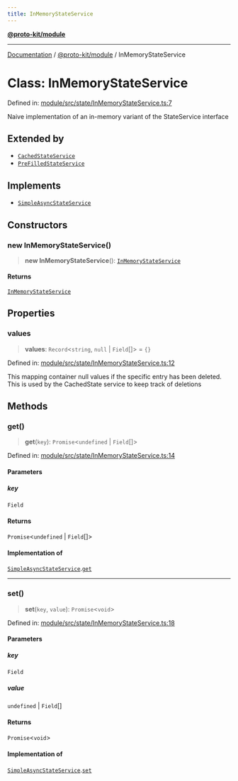 ```yaml
---
title: InMemoryStateService
---
```


[**@proto-kit/module**](../README.md)

***

[Documentation](../../../README.md) / [@proto-kit/module](../README.md) / InMemoryStateService

# Class: InMemoryStateService

Defined in: [module/src/state/InMemoryStateService.ts:7](https://github.com/proto-kit/framework/blob/28efa802e3737fc3b77339148b307ef7246f3ef1/packages/module/src/state/InMemoryStateService.ts#L7)

Naive implementation of an in-memory variant of the StateService interface

## Extended by

- [`CachedStateService`](../../sequencer/classes/CachedStateService.md)
- [`PreFilledStateService`](../../sequencer/classes/PreFilledStateService.md)

## Implements

- [`SimpleAsyncStateService`](../../protocol/interfaces/SimpleAsyncStateService.md)

## Constructors

### new InMemoryStateService()

> **new InMemoryStateService**(): [`InMemoryStateService`](InMemoryStateService.md)

#### Returns

[`InMemoryStateService`](InMemoryStateService.md)

## Properties

### values

> **values**: `Record`\<`string`, `null` \| `Field`[]\> = `{}`

Defined in: [module/src/state/InMemoryStateService.ts:12](https://github.com/proto-kit/framework/blob/28efa802e3737fc3b77339148b307ef7246f3ef1/packages/module/src/state/InMemoryStateService.ts#L12)

This mapping container null values if the specific entry has been deleted.
This is used by the CachedState service to keep track of deletions

## Methods

### get()

> **get**(`key`): `Promise`\<`undefined` \| `Field`[]\>

Defined in: [module/src/state/InMemoryStateService.ts:14](https://github.com/proto-kit/framework/blob/28efa802e3737fc3b77339148b307ef7246f3ef1/packages/module/src/state/InMemoryStateService.ts#L14)

#### Parameters

##### key

`Field`

#### Returns

`Promise`\<`undefined` \| `Field`[]\>

#### Implementation of

[`SimpleAsyncStateService`](../../protocol/interfaces/SimpleAsyncStateService.md).[`get`](../../protocol/interfaces/SimpleAsyncStateService.md#get)

***

### set()

> **set**(`key`, `value`): `Promise`\<`void`\>

Defined in: [module/src/state/InMemoryStateService.ts:18](https://github.com/proto-kit/framework/blob/28efa802e3737fc3b77339148b307ef7246f3ef1/packages/module/src/state/InMemoryStateService.ts#L18)

#### Parameters

##### key

`Field`

##### value

`undefined` | `Field`[]

#### Returns

`Promise`\<`void`\>

#### Implementation of

[`SimpleAsyncStateService`](../../protocol/interfaces/SimpleAsyncStateService.md).[`set`](../../protocol/interfaces/SimpleAsyncStateService.md#set)
